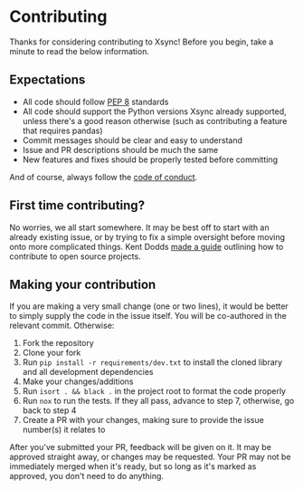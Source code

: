 # Contributing

Thanks for considering contributing to Xsync! Before you begin, take a minute to read the below information.

## Expectations

* All code should follow [PEP 8](https://www.python.org/dev/peps/pep-0008/) standards
* All code should support the Python versions Xsync already supported, unless there's a good reason otherwise (such as contributing a feature that requires pandas)
* Commit messages should be clear and easy to understand
* Issue and PR descriptions should be much the same
* New features and fixes should be properly tested before committing

And of course, always follow the [code of conduct](https://github.com/parafoxia/Xsync/blob/main/CODE_OF_CONDUCT.md).

## First time contributing?

No worries, we all start somewhere.
It may be best off to start with an already existing issue, or by trying to fix a simple oversight before moving onto more complicated things.
Kent Dodds [made a guide](https://egghead.io/courses/how-to-contribute-to-an-open-source-project-on-github) outlining how to contribute to open source projects.

## Making your contribution

If you are making a very small change (one or two lines), it would be better to simply supply the code in the issue itself.
You will be co-authored in the relevant commit.
Otherwise:

1. Fork the repository
2. Clone your fork
3. Run `pip install -r requirements/dev.txt` to install the cloned library and all development dependencies
4. Make your changes/additions
5. Run `isort . && black .` in the project root to format the code properly
6. Run `nox` to run the tests. If they all pass, advance to step 7, otherwise, go back to step 4
7. Create a PR with your changes, making sure to provide the issue number(s) it relates to

After you've submitted your PR, feedback will be given on it.
It may be approved straight away, or changes may be requested.
Your PR may not be immediately merged when it's ready, but so long as it's marked as approved, you don't need to do anything.
